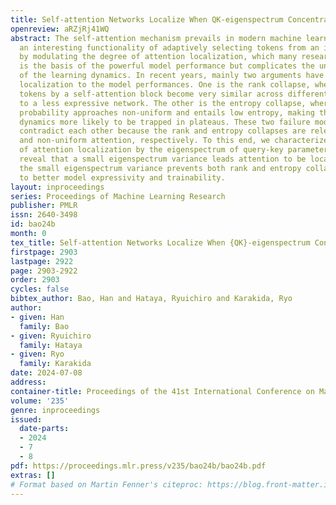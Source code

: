 ```yaml
---
title: Self-attention Networks Localize When QK-eigenspectrum Concentrates
openreview: aRZjRj41WQ
abstract: The self-attention mechanism prevails in modern machine learning. It has
  an interesting functionality of adaptively selecting tokens from an input sequence
  by modulating the degree of attention localization, which many researchers speculate
  is the basis of the powerful model performance but complicates the underlying mechanism
  of the learning dynamics. In recent years, mainly two arguments have connected attention
  localization to the model performances. One is the rank collapse, where the embedded
  tokens by a self-attention block become very similar across different tokens, leading
  to a less expressive network. The other is the entropy collapse, where the attention
  probability approaches non-uniform and entails low entropy, making the learning
  dynamics more likely to be trapped in plateaus. These two failure modes may apparently
  contradict each other because the rank and entropy collapses are relevant to uniform
  and non-uniform attention, respectively. To this end, we characterize the notion
  of attention localization by the eigenspectrum of query-key parameter matrices and
  reveal that a small eigenspectrum variance leads attention to be localized. Interestingly,
  the small eigenspectrum variance prevents both rank and entropy collapse, leading
  to better model expressivity and trainability.
layout: inproceedings
series: Proceedings of Machine Learning Research
publisher: PMLR
issn: 2640-3498
id: bao24b
month: 0
tex_title: Self-attention Networks Localize When {QK}-eigenspectrum Concentrates
firstpage: 2903
lastpage: 2922
page: 2903-2922
order: 2903
cycles: false
bibtex_author: Bao, Han and Hataya, Ryuichiro and Karakida, Ryo
author:
- given: Han
  family: Bao
- given: Ryuichiro
  family: Hataya
- given: Ryo
  family: Karakida
date: 2024-07-08
address:
container-title: Proceedings of the 41st International Conference on Machine Learning
volume: '235'
genre: inproceedings
issued:
  date-parts:
  - 2024
  - 7
  - 8
pdf: https://proceedings.mlr.press/v235/bao24b/bao24b.pdf
extras: []
# Format based on Martin Fenner's citeproc: https://blog.front-matter.io/posts/citeproc-yaml-for-bibliographies/
---
```

